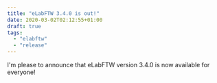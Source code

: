 ```yaml
---
title: "eLabFTW 3.4.0 is out!"
date: 2020-03-02T02:12:55+01:00
draft: true
tags:
  - "elabftw"
  - "release"
---
```


I'm please to announce that eLabFTW version 3.4.0 is now available for everyone!
